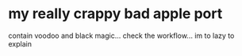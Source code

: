 # my really crappy bad apple port

contain voodoo and black magic...
check the workflow... im to lazy to explain